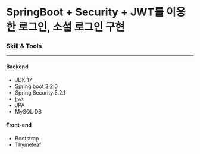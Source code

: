 # SpringBoot + Security + JWT를 이용한 로그인, 소셜 로그인 구현

### Skill & Tools

---

#### Backend

- JDK 17
- Spring boot 3.2.0
- Spring Security 5.2.1
- jjwt
- JPA
- MySQL DB


#### Front-end

- Bootstrap
- Thymeleaf